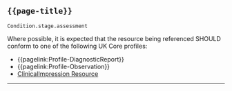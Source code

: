 ## <code>{{page-title}}</code>

`Condition.stage.assessment`

Where possible, it is expected that the resource being referenced SHOULD conform to one of the following UK Core profiles:

* {{pagelink:Profile-DiagnosticReport}}
* {{pagelink:Profile-Observation}}
* [ClinicalImpression Resource](https://www.hl7.org/fhir/R4/ClinicalImpression.html)

 ---


